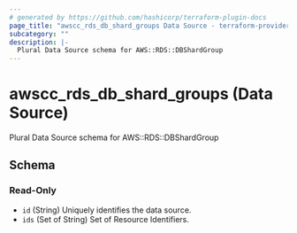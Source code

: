 ```yaml
---
# generated by https://github.com/hashicorp/terraform-plugin-docs
page_title: "awscc_rds_db_shard_groups Data Source - terraform-provider-awscc"
subcategory: ""
description: |-
  Plural Data Source schema for AWS::RDS::DBShardGroup
---
```


# awscc_rds_db_shard_groups (Data Source)

Plural Data Source schema for AWS::RDS::DBShardGroup



<!-- schema generated by tfplugindocs -->
## Schema

### Read-Only

- `id` (String) Uniquely identifies the data source.
- `ids` (Set of String) Set of Resource Identifiers.
